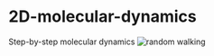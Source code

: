 # 2D-molecular-dynamics
Step-by-step molecular dynamics
![random walking](001_random_points_walking.gif)
